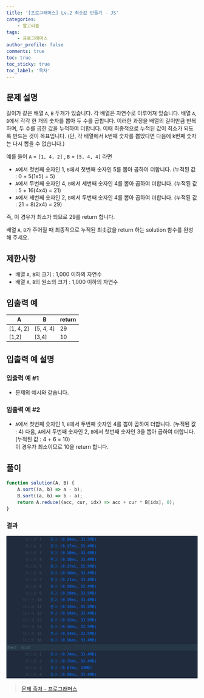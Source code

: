 ```yaml
---
title: '[프로그래머스] Lv.2 최솟값 만들기 - JS'
categories:
    - 알고리즘
tags:
    - 프로그래머스
author_profile: false
comments: true
toc: true
toc_sticky: true
toc_label: '목차'
---
```


## 문제 설명

길이가 같은 배열 `A`, `B` 두개가 있습니다. 각 배열은 자연수로 이루어져 있습니다.
배열 `A`, `B`에서 각각 한 개의 숫자를 뽑아 두 수를 곱합니다. 이러한 과정을 배열의 길이만큼 반복하며, 두 수를 곱한 값을 누적하여 더합니다. 이때 최종적으로 누적된 값이 최소가 되도록 만드는 것이 목표입니다. (단, 각 배열에서 k번째 숫자를 뽑았다면 다음에 k번째 숫자는 다시 뽑을 수 없습니다.)

예를 들어 `A` = `[1, 4, 2]` , `B` = `[5, 4, 4]` 라면

-   `A`에서 첫번째 숫자인 1, `B`에서 첫번째 숫자인 5를 뽑아 곱하여 더합니다. (누적된 값 : 0 + 5(1x5) = 5)
-   `A`에서 두번째 숫자인 4, `B`에서 세번째 숫자인 4를 뽑아 곱하여 더합니다. (누적된 값 : 5 + 16(4x4) = 21)
-   `A`에서 세번째 숫자인 2, `B`에서 두번째 숫자인 4를 뽑아 곱하여 더합니다. (누적된 값 : 21 + 8(2x4) = 29)

즉, 이 경우가 최소가 되므로 29를 return 합니다.

배열 `A`, `B`가 주어질 때 최종적으로 누적된 최솟값을 return 하는 solution 함수를 완성해 주세요.

## 제한사항

-   배열 `A`, `B`의 크기 : 1,000 이하의 자연수
-   배열 `A`, `B`의 원소의 크기 : 1,000 이하의 자연수

## 입출력 예

| A         | B         | return |
| --------- | --------- | ------ |
| [1, 4, 2] | [5, 4, 4] | 29     |
| [1,2]     | [3,4]     | 10     |

## 입출력 예 설명

### 입출력 예 #1

-   문제의 예시와 같습니다.

### 입출력 예 #2

-   `A`에서 첫번째 숫자인 1, `B`에서 두번째 숫자인 4를 뽑아 곱하여 더합니다. (누적된 값 : 4) 다음, `A`에서 두번째 숫자인 2, `B`에서 첫번째 숫자인 3을 뽑아 곱하여 더합니다. (누적된 값 : 4 + 6 = 10)  
    이 경우가 최소이므로 10을 return 합니다.

## 풀이

```javascript
function solution(A, B) {
    A.sort((a, b) => a - b);
    B.sort((a, b) => b - a);
    return A.reduce((acc, cur, idx) => acc + cur * B[idx], 0);
}
```

### 결과

![result1](/assets/images/2023/09/29/algorithm-80-result1.png)

> [문제 출처 - 프로그래머스](https://school.programmers.co.kr/learn/courses/30/lessons/12941)
